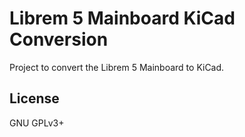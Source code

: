 # Librem 5 Mainboard KiCad Conversion
Project to convert the Librem 5 Mainboard to KiCad.

## License
GNU GPLv3+
